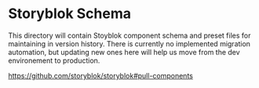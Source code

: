 # Storyblok Schema

This directory will contain Stoyblok component schema and preset files for maintaining in version history.
There is currently no implemented migration automation, but updating new ones here will help us move from
the dev environement to production.

https://github.com/storyblok/storyblok#pull-components